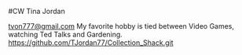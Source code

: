 #CW
Tina Jordan


tvon777@gmail.com
My favorite hobby is tied between Video Games, watching Ted Talks and Gardening.
https://github.com/TJordan77/Collection_Shack.git
